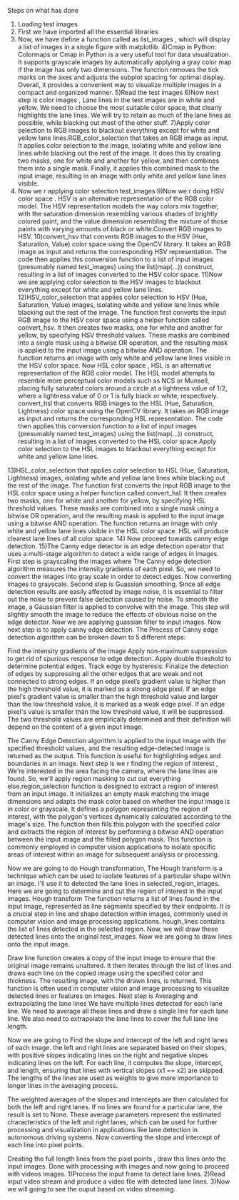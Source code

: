 Steps on what has done

1) Loading test images
2) First we have imported all the essential libraries
3) Now, we have define a function called as list_images , which will display a list of images in a single figure with matplotlib.
4)Cmap in Python: Colormaps or Cmap in Python is a very useful tool for data visualization. It supports grayscale images by automatically applying a gray color map if the image has only two dimensions. The function removes the tick marks on the axes and adjusts the subplot spacing for optimal display. Overall, it provides a convenient way to visualize multiple images in a compact and organized manner.
5)Read the test images 
6)Now next step is color images , Lane lines in the test images are in white and yellow. We need to choose the most suitable color space, that clearly highlights the lane lines. We will try to retain as much of the lane lines as possible, while blacking out most of the other stuff.
7)Apply color selection to RGB images to blackout everything except for white and yellow lane lines.RGB_color_selection that takes an RGB image as input. It applies color selection to the image, isolating white and yellow lane lines while blacking out the rest of the image. It does this by creating two masks, one for white and another for yellow, and then combines them into a single mask. Finally, it applies this combined mask to the input image, resulting in an image with only white and yellow lane lines visible.
8) Now we r applying color selection test_images
9)Now we r doing HSV color space . HSV is an alternative representation of the RGB color model. The HSV representation models the way colors mix together, with the saturation dimension resembling various shades of brightly colored paint, and the value dimension resembling the mixture of those paints with varying amounts of black or white.Convert RGB images to HSV.
10)convert_hsv that converts RGB images to the HSV (Hue, Saturation, Value) color space using the OpenCV library. It takes an RGB image as input and returns the corresponding HSV representation. The code then applies this conversion function to a list of input images (presumably named test_images) using the list(map(...)) construct, resulting in a list of images converted to the HSV color space.
11)Now we are applying color selection to the HSV images to blackout everything except for white and yellow lane lines.
12)HSV_color_selection that applies color selection to HSV (Hue, Saturation, Value) images, isolating white and yellow lane lines while blacking out the rest of the image. The function first converts the input RGB image to the HSV color space using a helper function called convert_hsv. It then creates two masks, one for white and another for yellow, by specifying HSV threshold values. These masks are combined into a single mask using a bitwise OR operation, and the resulting mask is applied to the input image using a bitwise AND operation. The function returns an image with only white and yellow lane lines visible in the HSV color space.
Now HSL color space , HSL is an alternative representation of the RGB color model. The HSL model attempts to resemble more perceptual color models such as NCS or Munsell, placing fully saturated colors around a circle at a lightness value of 1/2, where a lightness value of 0 or 1 is fully black or white, respectively.
convert_hsl that converts RGB images to the HSL (Hue, Saturation, Lightness) color space using the OpenCV library. It takes an RGB image as input and returns the corresponding HSL representation. The code then applies this conversion function to a list of input images (presumably named test_images) using the list(map(...)) construct, resulting in a list of images converted to the HSL color space.Apply color selection to the HSL images to blackout everything except for white and yellow lane lines.

13)HSL_color_selection that applies color selection to HSL (Hue, Saturation, Lightness) images, isolating white and yellow lane lines while blacking out the rest of the image. The function first converts the input RGB image to the HSL color space using a helper function called convert_hsl. It then creates two masks, one for white and another for yellow, by specifying HSL threshold values. These masks are combined into a single mask using a bitwise OR operation, and the resulting mask is applied to the input image using a bitwise AND operation. The function returns an image with only white and yellow lane lines visible in the HSL color space. HSL will produce clearest lane lines of all color space.
14) Now proceed towards canny edge detection.
15)The Canny edge detector is an edge detection operator that uses a multi-stage algorithm to detect a wide range of edges in images.
First step is grayscaling the images where The Canny edge detection algorithm measures the intensity gradients of each pixel. So, we need to convert the images into gray scale in order to detect edges.
Now converting images to grayscale.
Second step is Guassian smoothing.
Since all edge detection results are easily affected by image noise, it is essential to filter out the noise to prevent false detection caused by noise. To smooth the image, a Gaussian filter is applied to convolve with the image. This step will slightly smooth the image to reduce the effects of obvious noise on the edge detector.
Now we are applying guassian filter to input images.
Now next step is to apply canny edge detection.
The Process of Canny edge detection algorithm can be broken down to 5 different steps:

Find the intensity gradients of the image
Apply non-maximum suppression to get rid of spurious response to edge detection.
Apply double threshold to determine potential edges.
Track edge by hysteresis: Finalize the detection of edges by suppressing all the other edges that are weak and not connected to strong edges.
If an edge pixel’s gradient value is higher than the high threshold value, it is marked as a strong edge pixel. If an edge pixel’s gradient value is smaller than the high threshold value and larger than the low threshold value, it is marked as a weak edge pixel. If an edge pixel's value is smaller than the low threshold value, it will be suppressed. The two threshold values are empirically determined and their definition will depend on the content of a given input image.

The Canny Edge Detection algorithm is applied to the input image with the specified threshold values, and the resulting edge-detected image is returned as the output. This function is useful for highlighting edges and boundaries in an image.
Next step is we r finding the region of interest , We're interested in the area facing the camera, where the lane lines are found. So, we'll apply region masking to cut out everything else.region_selection function is designed to extract a region of interest from an input image. It initializes an empty mask matching the image dimensions and adapts the mask color based on whether the input image is in color or grayscale. It defines a polygon representing the region of interest, with the polygon's vertices dynamically calculated according to the image's size. The function then fills this polygon with the specified color and extracts the region of interest by performing a bitwise AND operation between the input image and the filled polygon mask. This function is commonly employed in computer vision applications to isolate specific areas of interest within an image for subsequent analysis or processing.

Now we are going to do Hough transformation, The Hough transform is a technique which can be used to isolate features of a particular shape within an image. I'll use it to detected the lane lines in selected_region_images.
Here we are going to determine and cut the region of interest in the input images.
Hough transform The function returns a list of lines found in the input image, represented as line segments specified by their endpoints. It is a crucial step in line and shape detection within images, commonly used in computer vision and image processing applications.
hough_lines contains the list of lines detected in the selected region. Now, we will draw these detected lines onto the original test_images.
Now we are going to draw lines onto the input image.

Draw line function creates a copy of the input image to ensure that the original image remains unaltered. It then iterates through the list of lines and draws each line on the copied image using the specified color and thickness. The resulting image, with the drawn lines, is returned. This function is often used in computer vision and image processing to visualize detected lines or features on images.
Next step is Averaging and extrapolating the lane lines
We have multiple lines detected for each lane line. We need to average all these lines and draw a single line for each lane line. We also need to extrapolate the lane lines to cover the full lane line length.


Now we are going to Find the slope and intercept of the left and right lanes of each image.
the left and right lines are separated based on their slopes, with positive slopes indicating lines on the right and negative slopes indicating lines on the left. For each line, it computes the slope, intercept, and length, ensuring that lines with vertical slopes (x1 == x2) are skipped. The lengths of the lines are used as weights to give more importance to longer lines in the averaging process.

The weighted averages of the slopes and intercepts are then calculated for both the left and right lanes. If no lines are found for a particular lane, the result is set to None. These average parameters represent the estimated characteristics of the left and right lanes, which can be used for further processing and visualization in applications like lane detection in autonomous driving systems.
Now converting the slope and intercept of each line into pixel points.


Creating the full length lines from the pixel points , draw this lines onto the input images. 
Done with processing with images and now going to proceed with videos images.
1)Process the input frame to detect lane lines.
2)Read input video stream and produce a video file with detected lane lines.
3)Now we will going to see the ouput based on video streaming.
